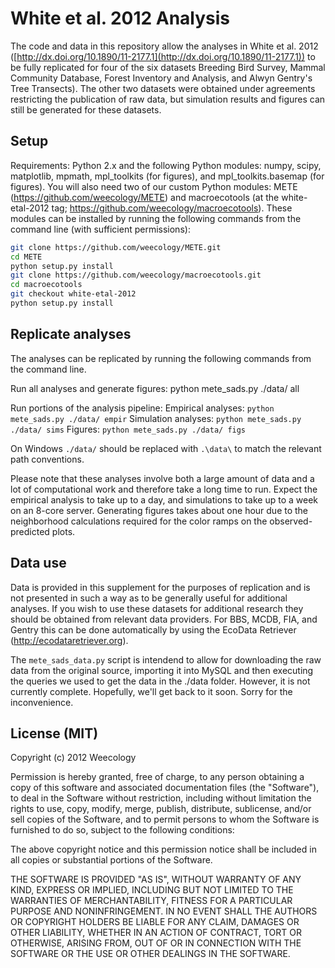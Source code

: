 # White et al. 2012 Analysis

The code and data in this repository allow the analyses in White et al. 2012
([http://dx.doi.org/10.1890/11-2177.1](http://dx.doi.org/10.1890/11-2177.1)) to
be fully replicated for four of the six datasets Breeding Bird Survey, Mammal
Community Database, Forest Inventory and Analysis, and Alwyn Gentry's Tree
Transects). The other two datasets were obtained under agreements restricting
the publication of raw data, but simulation results and figures can still be
generated for these datasets.

## Setup

Requirements: Python 2.x and the following Python modules: numpy, scipy,
matplotlib, mpmath, mpl_toolkits (for figures), and mpl_toolkits.basemap (for
figures). You will also need two of our custom Python modules: METE
(https://github.com/weecology/METE) and macroecotools (at the white-etal-2012
tag; https://github.com/weecology/macroecotools). These modules can be installed
by running the following commands from the command line (with sufficient
permissions):

```sh
git clone https://github.com/weecology/METE.git
cd METE
python setup.py install
git clone https://github.com/weecology/macroecotools.git
cd macroecotools
git checkout white-etal-2012
python setup.py install
```

## Replicate analyses

The analyses can be replicated by running the following commands from the
command line.

Run all analyses and generate figures: python mete_sads.py ./data/ all

Run portions of the analysis pipeline:
Empirical analyses: `python mete_sads.py ./data/ empir`
Simulation analyses: `python mete_sads.py ./data/ sims`
Figures: `python mete_sads.py ./data/ figs`

On Windows `./data/` should be replaced with `.\data\` to match the relevant
path conventions.

Please note that these analyses involve both a large amount of data and a lot of
computational work and therefore take a long time to run. Expect the empirical
analysis to take up to a day, and simulations to take up to a week on an 8-core
server. Generating figures takes about one hour due to the neighborhood
calculations required for the color ramps on the observed-predicted plots.

## Data use

Data is provided in this supplement for the purposes of replication and is not
presented in such a way as to be generally useful for additional analyses. If
you wish to use these datasets for additional research they should be obtained
from relevant data providers. For BBS, MCDB, FIA, and Gentry this can be done
automatically by using the EcoData Retriever
(http://ecodataretriever.org).

The ``mete_sads_data.py`` script is intendend to allow for downloading the raw data
from the original source, importing it into MySQL and then executing the queries
we used to get the data in the ./data folder. However, it is not currently
complete. Hopefully, we'll get back to it soon. Sorry for the inconvenience.

## License (MIT)

Copyright (c) 2012 Weecology

Permission is hereby granted, free of charge, to any person obtaining a copy of
this software and associated documentation files (the "Software"), to deal in
the Software without restriction, including without limitation the rights to
use, copy, modify, merge, publish, distribute, sublicense, and/or sell copies of
the Software, and to permit persons to whom the Software is furnished to do so,
subject to the following conditions:

The above copyright notice and this permission notice shall be included in all
copies or substantial portions of the Software.

THE SOFTWARE IS PROVIDED "AS IS", WITHOUT WARRANTY OF ANY KIND, EXPRESS OR
IMPLIED, INCLUDING BUT NOT LIMITED TO THE WARRANTIES OF MERCHANTABILITY, FITNESS
FOR A PARTICULAR PURPOSE AND NONINFRINGEMENT. IN NO EVENT SHALL THE AUTHORS OR
COPYRIGHT HOLDERS BE LIABLE FOR ANY CLAIM, DAMAGES OR OTHER LIABILITY, WHETHER
IN AN ACTION OF CONTRACT, TORT OR OTHERWISE, ARISING FROM, OUT OF OR IN
CONNECTION WITH THE SOFTWARE OR THE USE OR OTHER DEALINGS IN THE SOFTWARE.

